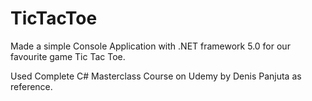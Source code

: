 # TicTacToe


Made  a simple Console Application with .NET framework 5.0 for our favourite game Tic Tac Toe. 



Used Complete C# Masterclass  Course on Udemy by Denis Panjuta as reference.

